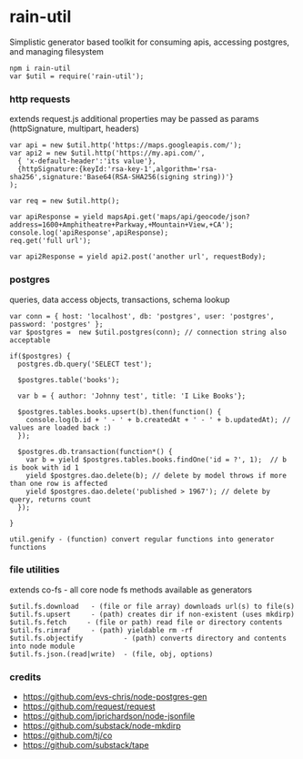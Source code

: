 # rain-util #

Simplistic generator based toolkit for consuming apis, accessing postgres, and managing filesystem

```
npm i rain-util
var $util = require('rain-util');
```

### http requests ###
extends request.js additional properties may be passed as params  (httpSignature, multipart, headers)
```
var api = new $util.http('https://maps.googleapis.com/');
var api2 = new $util.http('https://my.api.com/',
  { 'x-default-header':'its value'},
  {httpSignature:{keyId:'rsa-key-1',algorithm='rsa-sha256',signature:'Base64(RSA-SHA256(signing string))'}
);

var req = new $util.http();

var apiResponse = yield mapsApi.get('maps/api/geocode/json?address=1600+Amphitheatre+Parkway,+Mountain+View,+CA');
console.log('apiResponse',apiResponse);
req.get('full url');

var api2Response = yield api2.post('another url', requestBody);
```

### postgres ###
queries, data access objects, transactions, schema lookup
```
var conn = { host: 'localhost', db: 'postgres', user: 'postgres', password: 'postgres' };
var $postgres =  new $util.postgres(conn); // connection string also acceptable

if($postgres) {
  postgres.db.query('SELECT test');

  $postgres.table('books');

  var b = { author: 'Johnny test', title: 'I Like Books'};

  $postgres.tables.books.upsert(b).then(function() {
    console.log(b.id + ' - ' + b.createdAt + ' - ' + b.updatedAt); // values are loaded back :)
  });

  $postgres.db.transaction(function*() {
    var b = yield $postgres.tables.books.findOne('id = ?', 1);  // b is book with id 1
    yield $postgres.dao.delete(b); // delete by model throws if more than one row is affected
    yield $postgres.dao.delete('published > 1967'); // delete by query, returns count
  });

}
```

```
util.genify - (function) convert regular functions into generator functions
```

### file utilities
extends co-fs - all core node fs methods available as generators
```
$util.fs.download   - (file or file array) downloads url(s) to file(s)
$util.fs.upsert     - (path) creates dir if non-existent (uses mkdirp)
$util.fs.fetch     - (file or path) read file or directory contents
$util.fs.rimraf     - (path) yieldable rm -rf
$util.fs.objectify          - (path) converts directory and contents into node module
$util.fs.json.(read|write)  - (file, obj, options)
```

### credits
- https://github.com/evs-chris/node-postgres-gen
- https://github.com/request/request
- https://github.com/jprichardson/node-jsonfile
- https://github.com/substack/node-mkdirp
- https://github.com/tj/co
- https://github.com/substack/tape
